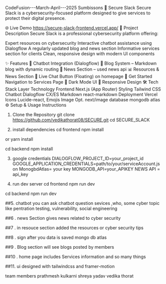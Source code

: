 CodeFusion---March-April---2025 Sumbissons
🚀 Secure Slack
Secure Slack is a cybersecurity-focused platform designed to give services to protect their digital presence.

🌐 Live Demo
https://secure-slack-frontend.vercel.app/
📌 Project Description
Secure Slack is a professional cybersecurity platform offering:

Expert resources on cybersecurity
Interactive chatbot assistance using Dialogflow
A regularly updated blog and news section
Informative services section for clients
Clean, responsive design with modern UI components


✨ Features
🔐 Chatbot Integration (Dialogflow)
📰 Blog System – Markdown blog with dynamic routing
🧠 News Section – used news api
📊 Resources & News Section
💬 Live Chat Button (Floating) on homepage
🚀 Get Started Navigation to Services Page
🌙 Dark Mode UI
📱 Responsive Design
🛠️ Tech Stack
Layer	Technology
Frontend	Next.js (App Router)
Styling	Tailwind CSS
Chatbot	Dialogflow CX/ES
Markdown	react-markdown
Deployment	Vercel
Icons	Lucide-react, Emojis
Image Opt.	next/image
database	mongodb atlas
⚙️ Setup & Usage Instructions
1. Clone the Repository
git clone https://github.com/vedikathorat08/SECURE.git cd SECURE_SLACK

2. install dependencies
cd frontend
 npm install

or
yarn install

cd backend
npm install

3. google credentials
DIALOGFLOW_PROJECT_ID=your_project_id GOOGLE_APPLICATION_CREDENTIALS=path/to/your/serviceAccount.json MonogbdAtlas= your key
MONGODB_API=your_APIKEY
NEWS API = api_key

5. run dev server
cd frontend npm run dev

cd backend npm run dev

##5. chatbot you can ask chatbot question sevices ,who, some cyber topic like pentration testing, vulnerability, social engineering

##6 . news Section gives news related to cyber security 

##7 . in resouce section added the resources or cyber security tips

##8 . sign after you data is saved mongo db atlas 

##9 . Blog section will see blogs posted by members

##10 . home page includes Services information and so many things

##11. ui designed with tailwindcss and framer-motion 

team members prathmesh kulkarni shreya yadav vedika thorat
